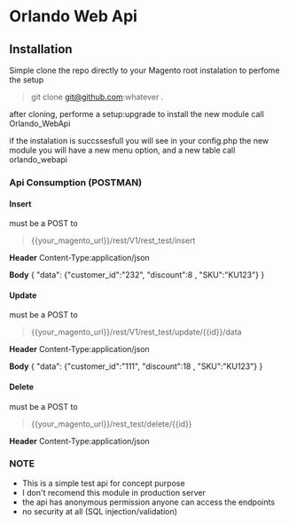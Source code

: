 # Orlando Web Api

## Installation

Simple clone the repo directly to your Magento root instalation to perfome the setup

>git clone git@github.com:whatever .

after cloning, performe a setup:upgrade to install the new module call Orlando_WebApi

if the instalation is succssesfull you will see in your config.php the new module
you will have a new menu option, and a new table call orlando_webapi

### Api Consumption (POSTMAN)

#### Insert
must be a POST to
>{{your_magento_url}}/rest/V1/rest_test/insert

**Header**
Content-Type:application/json

**Body**
{
  "data": {"customer_id":"232", "discount":8 , "SKU":"KU123"}
}

#### Update
must be a POST to
>{{your_magento_url}}/rest/V1/rest_test/update/{{id}}/data

**Header**
Content-Type:application/json

**Body**
{
  "data": {"customer_id":"111", "discount":18 , "SKU":"KU123"}
}


#### Delete
must be a POST to
>{{your_magento_url}}/rest_test/delete/{{id}}

**Header**
Content-Type:application/json


### NOTE
- This is a simple test api for concept purpose
- I don't recomend this module in production server
- the api has anonymous permission anyone can access the endpoints
- no security at all (SQL injection/validation)
